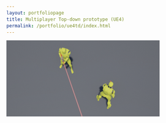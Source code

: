 ```yaml
---
layout: portfoliopage
title: Multiplayer Top-down prototype (UE4)
permalink: /portfolio/ue4td/index.html
---
```


![UE4 Top Down](/public/images/ue4td.png)
